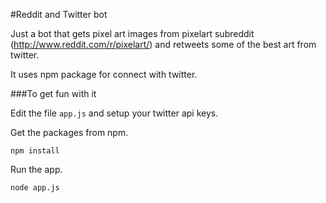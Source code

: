 #Reddit and Twitter bot

Just a bot that gets pixel art images from pixelart subreddit (http://www.reddit.com/r/pixelart/) and retweets some of the best art from twitter. 


It uses npm package for connect with twitter. 



###To get fun with it

Edit the file ```app.js``` and setup your twitter api keys.


Get the packages from npm.
```
npm install
```
Run the app.
```
node app.js
```
